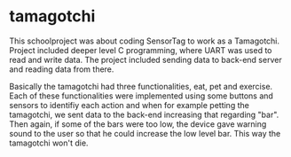# tamagotchi

This schoolproject was about coding SensorTag to work as a Tamagotchi. Project included deeper level C programming, where UART was used to read and write data. The project included sending data to back-end server and reading data from there. 

Basically the tamagotchi had three functionalities, eat, pet and exercise. Each of these functionalities were implemented using some buttons and sensors to identifiy each action and when for example petting the tamagotchi, we sent data to the back-end increasing that regarding "bar". Then again, if some of the bars were too low, the device gave warning sound to the user so that he could increase the low level bar. This way the tamagotchi won't die. 
